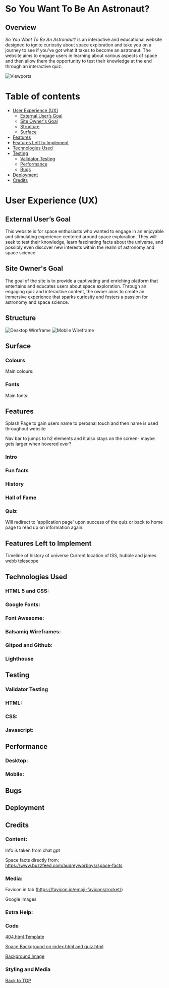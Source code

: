 # So You Want To Be An Astronaut?

## Overview
*So You Want To Be An Astronaut?* is an interactive and educational website designed to ignite curiosity about space exploration and take you on a journey to see if you've got what it takes to become an astronaut. The website aims to engage users in learning about various aspects of space and then allow them the opportunity to test their knowledge at the end through an interactive quiz.

![Viewports](md_images/all-viewports.png)

# Table of contents
- [User Experience (UX)](#ux)
    - [External User’s Goal](#external-users-goal)
    - [Site Owner's Goal](#site-owners-goal)
    - [Structure](#structure)
    - [Surface](#surface)
- [Features](#features)
- [Features Left to Implement](#features-left-to-implement)
- [Technologies Used](#technologies-used)
- [Testing](#testing)
    - [Validator Testing](#validator-testing)
    - [Performance](#performance)
    - [Bugs](#bugs)
- [Deployment](#deployment)
- [Credits](#credits)

# User Experience (UX)

## External User’s Goal

This website is for space enthusiasts who wanted to engage in an enjoyable and stimulating experience centered around space exploration. They will seek to test their knowledge, learn fascinating facts about the universe, and possibly even discover new interests within the realm of astronomy and space science.

## Site Owner's Goal
The goal of the site is to provide a captivating and enriching platform that entertains and educates users about space exploration. Through an engaging quiz and interactive content, the owner aims to create an immersive experience that sparks curiosity and fosters a passion for astronomy and space science.

## Structure


![Desktop Wireframe](md_images/desktop-wireframe.png)
![Mobile Wireframe](md_images/mobile-wireframe.png)

## Surface

### Colours
Main colours:


### Fonts 
Main fonts:


## Features
Splash Page to gain users name to perosnal touch and then name is used throughout website

Nav bar to jumps to h2 elements and it also stays on the screen- maybe gets larger when hovered over?

### Intro

### Fun facts

### History

### Hall of Fame

### Quiz

Will redirect to 'application page' upon success of the quiz or back to home page to read up on information again.


## Features Left to Implement
Timeline of history of universe
Current location of ISS, hubble and james webb telescope 

## Technologies Used

### HTML 5 and CSS:

### Google Fonts:

### Font Awesome:


### Balsamiq Wireframes:

### Gitpod and Github:

### Lighthouse

## Testing


### Validator Testing


### HTML:


### CSS:


### Javascript:


## Performance


### Desktop:


### Mobile:



## Bugs


## Deployment


## Credits

### Content:
Info is taken from chat gpt

Space facts directly from: https://www.buzzfeed.com/audreyworboys/space-facts


### Media:

Favicon in tab (https://favicon.io/emoji-favicons/rocket/)

Google images 

### Extra Help:


### Code
[404.html Template](https://www.geeksforgeeks.org/create-a-404-page-using-html-and-css/)

[Space Background on index.html and quiz.html](https://codepen.io/wheresdara/pen/wvXBpwa)

[Background Image](https://www.youtube.com/watch?v=_oFWg_NlKdo)

### Styling and Media 


[Back to TOP](#table-of-contents)
          
